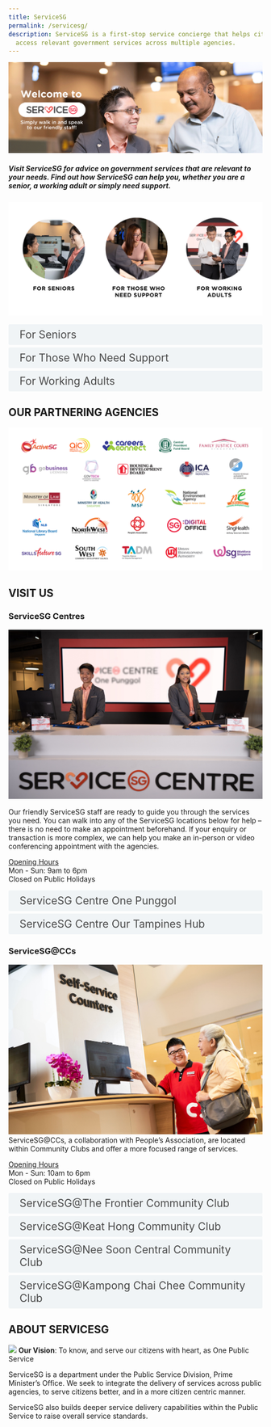 ```yaml
---
title: ServiceSG
permalink: /servicesg/
description: ServiceSG is a first-stop service concierge that helps citizens
  access relevant government services across multiple agencies.
---
```

![](/images/ServiceSG/servicesg-website-title-image.png)

##### Visit ServiceSG for advice on government services that are relevant to your needs. Find out how ServiceSG can help you, whether you are a senior, a working adult or simply need support.

![](/images/ServiceSG/servicesg-website-personas.png)

<style>

input {
	display: none;
}
label {
	display: block;
	padding: 8px 22px;
	margin: 0 0 5px 0;
	cursor: pointor;
	background: #F0F4F6;
	border-radius: 3px;
	color: #484848;
	transition: ease .5s;
	font-size: 1.5em;
}

label:hover {
	background: #004169;
	color: #FFF;
}

.accordion-content {
	/* background: #E2E5F6; */
	padding: 10px 0px 30px 30px;
	/* border: 1px solid #484848; */
	margin: 0 0 1px 0;
	border-radius: 3px;
}

input + label + .accordion-content {
	display: none;
}

input:checked + label + .accordion-content {
	display: none;
}

input:checked + label + .accordion-content {
	display: block;
}

</style>


<div><input id="title2" type="checkbox"><label for="title2">For Seniors</label>
	<div class="accordion-content">
		<p>Visit ServiceSG to get help with multiple government digital services, all in one location! Not sure how to access online services? ServiceSG can help!<br>
		</p><h4 style="color:#004169;">Popular services that others like you are using:</h4>
<ol>
	<li>Re-register your NRIC or renew your passport</li>
	<li>Set up or reset your SingPass password</li>
	<li>Check your Central Provident Fund (CPF) balance and statement</li>
		</ol><p></p>
	</div>
	<input id="title3" type="checkbox"><label for="title3">For Those Who Need Support</label>
		<div class="accordion-content">
		<p>If you have financial needs and are unsure about the support available to you, visit us to find out more.</p>
		<p></p><h4 style="color:#004169;">Popular services that others like you are using:</h4>
<ol>
	<li>Apply for ComCare and get the financial support you need</li>
	<li>Apply for the Housing Development Board’s (HDB) Public Rental Scheme to receive housing assistance</li>
	<li>Renew your CHAS cards so you can continue to enjoy subsidies on medical and dental care</li>
		</ol><p></p>
	</div>
	<input id="title4" type="checkbox"><label for="title4">For Working Adults</label>
		<div class="accordion-content">
		<p>Balancing work and life can be challenging. Let ServiceSG make life easier by helping you with your Government transactions.</p>
		<p></p><h4 style="color:#004169;">Popular services that others like you are using:</h4>
<ol>
	<li>File your personal income tax</li>
	<li>Manage and service your HDB housing loan</li>
	<li>Get career and skills guidance from our onsite Career and Skills Ambassadors</li>
		</ol><p></p>
	</div>
	</div>

## OUR PARTNERING AGENCIES
![](/images/ServiceSG/servicesg-website-partnering-agencies.png)

## VISIT US
### **ServiceSG Centres**
![](/images/ServiceSG/servicesg-website-servicesgcentre.jpeg)

Our friendly ServiceSG staff are ready to guide you through the services you need. You can walk into any of the ServiceSG locations below for help – there is no need to make an appointment beforehand. If your enquiry or transaction is more complex, we can help you make an in-person or video conferencing appointment with the agencies.

<u>Opening Hours</u><br>
Mon - Sun: 9am to 6pm  
Closed on Public Holidays

<div><input id="title5" type="checkbox"><label for="title5">ServiceSG Centre One Punggol</label>
	<div class="accordion-content">
	#01-01
<br>1 Punggol Drive  
<br>Singapore 828629
	</div>
	<input id="title6" type="checkbox"><label for="title6">ServiceSG Centre Our Tampines Hub</label>
	<div class="accordion-content">
	#01-21
<br>1 Tampines Walk  
<br>Singapore 528523
	</div>
	</div>



### **ServiceSG@CCs**

![](/images/ServiceSG/servicesg-website-servicesgcc.jpeg)
ServiceSG@CCs, a collaboration with People’s Association, are located within Community Clubs and offer a more focused range of services.

<u>Opening Hours</u><br>
Mon - Sun: 10am to 6pm  
Closed on Public Holidays

<div><input id="title7" type="checkbox"><label for="title7">ServiceSG@The Frontier Community Club</label>
	<div class="accordion-content">
	The Frontier Community Place
	<br> #01-01
	<br> 60 Jurong West Central 3
	<br> Singapore 648346
	</div>
	<input id="title8" type="checkbox"><label for="title8">ServiceSG@Keat Hong Community Club</label>
	<div class="accordion-content">
	#01-01
	<br> 2 Choa Chu Kang Loop
	<br> Singapore 689687
	</div>
	<input id="title9" type="checkbox"><label for="title9">ServiceSG@Nee Soon Central Community Club</label>
	<div class="accordion-content">
	Northpoint City (Near Berth B8 in Yishun Bus Interchange)  
	<br> #01-201  
	<br> 1 North Point Drive  
	<br> Singapore 768019
	</div>
	<input id="title10" type="checkbox"><label for="title10">ServiceSG@Kampong Chai Chee Community Club</label>
	<div class="accordion-content">
	Heartbeat@Bedok  
	<br> #01-31  
	<br> 11 Bedok North Street 1  
	<br> Singapore 469662
	</div>
	</div>

## ABOUT SERVICESG
![](/images/ServiceSG/servicesg-logo.png)
**Our Vision**: To know, and serve our citizens with heart, as One Public Service

ServiceSG is a department under the Public Service Division, Prime Minister’s Office. We seek to integrate the delivery of services across public agencies, to serve citizens better, and in a more citizen centric manner.

ServiceSG also builds deeper service delivery capabilities within the Public Service to raise overall service standards.
